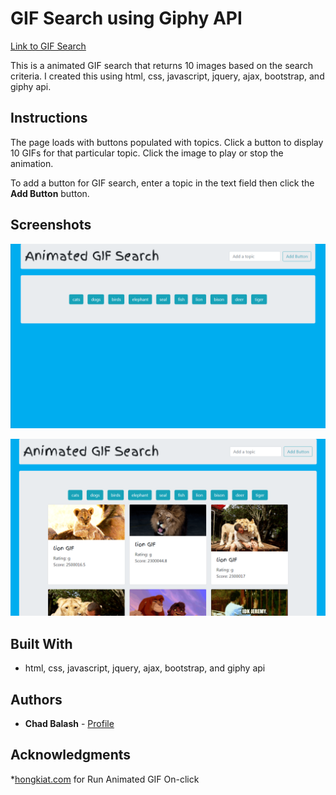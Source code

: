 # GIF Search using Giphy API

[Link to GIF Search](https://chad-balash.github.io/trivia-game/)

This is a animated GIF search that returns 10 images based on the search criteria. I created this using html, css, javascript, jquery, ajax, bootstrap, and giphy api.

## Instructions

The page loads with buttons populated with topics. Click a button to display 10 GIFs for that particular topic. Click the image to play or stop the animation. 

To add a button for GIF search, enter a topic in the text field then click the **Add Button** button.

## Screenshots

![Image of Homepage](assets/images/Giphy-API-Search-HOME.png)

![Image of Results](assets/images/Giphy-API-Search-RESULTS.png)


## Built With

* html, css, javascript, jquery, ajax, bootstrap, and giphy api

## Authors

* **Chad Balash** - [Profile](https://github.com/chad-balash)

## Acknowledgments

*[hongkiat.com](https://www.hongkiat.com) for Run Animated GIF On-click 
